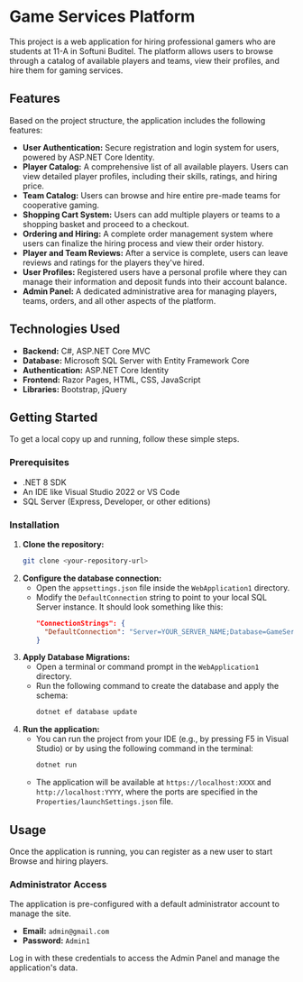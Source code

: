 # Game Services Platform

This project is a web application for hiring professional gamers who are students at 11-A in Softuni Buditel. The platform allows users to browse through a catalog of available players and teams, view their profiles, and hire them for gaming services.

## Features

Based on the project structure, the application includes the following features:

* **User Authentication:** Secure registration and login system for users, powered by ASP.NET Core Identity.
* **Player Catalog:** A comprehensive list of all available players. Users can view detailed player profiles, including their skills, ratings, and hiring price.
* **Team Catalog:** Users can browse and hire entire pre-made teams for cooperative gaming.
* **Shopping Cart System:** Users can add multiple players or teams to a shopping basket and proceed to a checkout.
* **Ordering and Hiring:** A complete order management system where users can finalize the hiring process and view their order history.
* **Player and Team Reviews:** After a service is complete, users can leave reviews and ratings for the players they've hired.
* **User Profiles:** Registered users have a personal profile where they can manage their information and deposit funds into their account balance.
* **Admin Panel:** A dedicated administrative area for managing players, teams, orders, and all other aspects of the platform.

## Technologies Used

* **Backend:** C#, ASP.NET Core MVC
* **Database:** Microsoft SQL Server with Entity Framework Core
* **Authentication:** ASP.NET Core Identity
* **Frontend:** Razor Pages, HTML, CSS, JavaScript
* **Libraries:** Bootstrap, jQuery

## Getting Started

To get a local copy up and running, follow these simple steps.

### Prerequisites

* .NET 8 SDK
* An IDE like Visual Studio 2022 or VS Code
* SQL Server (Express, Developer, or other editions)

### Installation

1.  **Clone the repository:**
    ```sh
    git clone <your-repository-url>
    ```
2.  **Configure the database connection:**
    * Open the `appsettings.json` file inside the `WebApplication1` directory.
    * Modify the `DefaultConnection` string to point to your local SQL Server instance. It should look something like this:
        ```json
        "ConnectionStrings": {
          "DefaultConnection": "Server=YOUR_SERVER_NAME;Database=GameServiceDB;Trusted_Connection=True;MultipleActiveResultSets=true;TrustServerCertificate=True"
        }
        ```
3.  **Apply Database Migrations:**
    * Open a terminal or command prompt in the `WebApplication1` directory.
    * Run the following command to create the database and apply the schema:
        ```sh
        dotnet ef database update
        ```
4.  **Run the application:**
    * You can run the project from your IDE (e.g., by pressing F5 in Visual Studio) or by using the following command in the terminal:
        ```sh
        dotnet run
        ```
    * The application will be available at `https://localhost:XXXX` and `http://localhost:YYYY`, where the ports are specified in the `Properties/launchSettings.json` file.

## Usage

Once the application is running, you can register as a new user to start Browse and hiring players.

### Administrator Access

The application is pre-configured with a default administrator account to manage the site.
* **Email:** `admin@gmail.com`
* **Password:** `Admin1`

Log in with these credentials to access the Admin Panel and manage the application's data.
